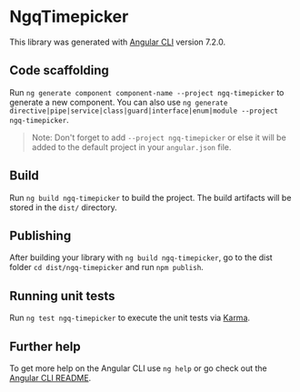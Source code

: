 # NgqTimepicker

This library was generated with [Angular CLI](https://github.com/angular/angular-cli) version 7.2.0.

## Code scaffolding

Run `ng generate component component-name --project ngq-timepicker` to generate a new component. You can also use `ng generate directive|pipe|service|class|guard|interface|enum|module --project ngq-timepicker`.
> Note: Don't forget to add `--project ngq-timepicker` or else it will be added to the default project in your `angular.json` file. 

## Build

Run `ng build ngq-timepicker` to build the project. The build artifacts will be stored in the `dist/` directory.

## Publishing

After building your library with `ng build ngq-timepicker`, go to the dist folder `cd dist/ngq-timepicker` and run `npm publish`.

## Running unit tests

Run `ng test ngq-timepicker` to execute the unit tests via [Karma](https://karma-runner.github.io).

## Further help

To get more help on the Angular CLI use `ng help` or go check out the [Angular CLI README](https://github.com/angular/angular-cli/blob/master/README.md).
